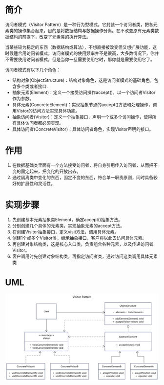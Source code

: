 # 简介
访问者模式（Visitor Pattern）是一种行为型模式。它封装一个访问者类，把各元素类的操作集合起来，目的是将数据结构与数据操作分离。在不改变原有元素类数据结构的前提下，改变了元素类的执行算法。

当某些较为稳定的东西（数据结构或算法），不想直接被改变但又想扩展功能，这时候适合用访问者模式。访问者模式的使用频率并不是很高，大多数情况下，你并不需要使用访问者模式，但是当你一旦需要使用它时，那你就是需要使用它了。

访问者模式有以下几个角色：
- 结构对象(ObjectStructure)：结构对象角色，这是访问者模式的基础角色，包含多个类或者接口.
- 抽象元素(Element)：定义一个接受访问操作accept()，以一个访问者Visitor作为参数。
- 具体元素(ConcreteElement)：实现抽象节点的accept()方法和处理操作，调用Vistor的访问方法实现具体功能。
- 抽象访问者(Visitor)：定义一个抽象接口，声明一个或多个访问操作，使得所有具体访问者都必须实现。
- 具体访问者(ConcreteVisitor)：具体访问者角色，实现Visitor声明的接口。

# 作用
1. 在数据基础类里面有一个方法接受访问者，将自身引用传入访问者，从而把不变的固定起来，把变化的开放出去。
2. 通过隔离类中变化的东西，固定不变的东西，符合单一职责原则，同时具备较好的扩展性和灵活性。

# 实现步骤
1. 先创建基本元素抽象类Element，确定accept()抽象方法。
2. 分别创建几个具体的元素类，实现抽象元素的accept方法。
3. 在创建Visitor抽象接口，定义visit方法，调用具体元素。
4. 创建1个或多个Visitor类，继承抽象接口，客户将以此去访问具体元素。
5. 再创建对象结构类，这是核心入口类，负责组合各种元素，以及传递访问者Visitor。
6. 客户调用时先创建对象结构类，再指定访问者类，通过访问这类调用具体元素类

# UML
<img src="../docs/uml/visitor-pattern.png">